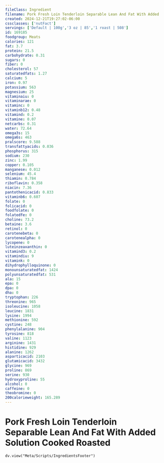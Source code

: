 ```yaml
---
fileClass: Ingredient
filename: Pork Fresh Loin Tenderloin Separable Lean And Fat With Added Solution Cooked Roasted
created: 2024-12-21T19:27:02-06:00
cssclasses: ['nutFact']
servings: ['Default | 100g','3 oz | 85','1 roast | 508']
id: 169185
foodgroup: Meats
calories: 121
fat: 3.7
protein: 21.5
carbohydrate: 0.31
sugars: 0
fiber: 0
cholesterol: 57
saturatedfats: 1.27
calcium: 5
iron: 0.97
potassium: 563
magnesium: 25
vitaminaiu: 0
vitaminarae: 0
vitaminc: 0
vitaminb12: 0.48
vitamind: 0.2
vitamine: 0.07
netcarbs: 0.31
water: 72.64
omega3s: 15
omega6s: 463
pralscore: 9.588
transfattyacids: 0.036
phosphorus: 315
sodium: 230
zinc: 1.99
copper: 0.105
manganese: 0.012
selenium: 45.4
thiamin: 0.784
riboflavin: 0.358
niacin: 7.36
pantothenicacid: 0.833
vitaminb6: 0.607
folate: 0
folicacid: 0
foodfolate: 0
folatedfe: 0
choline: 73.2
betaine: 3.6
retinol: 0
carotenebeta: 0
carotenealpha: 0
lycopene: 0
luteinzeaxanthin: 0
vitamind3: 0.2
vitamindiu: 9
vitamink: 0
dihydrophylloquinone: 0
monounsaturatedfat: 1424
polyunsaturatedfat: 531
ala: 15
epa: 0
dpa: 0
dha: 0
tryptophan: 226
threonine: 965
isoleucine: 1058
leucine: 1831
lysine: 1994
methionine: 592
cystine: 248
phenylalanine: 904
tyrosine: 818
valine: 1123
arginine: 1431
histidine: 929
alanine: 1262
asparticacid: 2103
glutamicacid: 3432
glycine: 969
proline: 869
serine: 930
hydroxyproline: 55
alcohol: 0
caffeine: 0
theobromine: 0
200calorieweight: 165.289
---
```


# Pork Fresh Loin Tenderloin Separable Lean And Fat With Added Solution Cooked Roasted

```dataviewjs
dv.view("Meta/Scripts/IngredientsFooter")
```